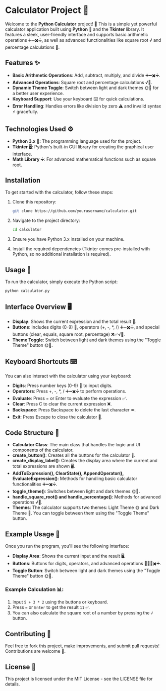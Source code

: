 # Calculator Project 🧮

Welcome to the **Python Calculator** project! 🎉 This is a simple yet powerful calculator application built using **Python** 🐍 and the **Tkinter** library. It features a sleek, user-friendly interface and supports basic arithmetic operations ➕➖✖️➗, as well as advanced functionalities like square root √ and percentage calculations 💯.

## Features ✨

- **Basic Arithmetic Operations**: Add, subtract, multiply, and divide ➕➖✖️➗.
- **Advanced Operations**: Square root and percentage calculations √💯.
- **Dynamic Theme Toggle**: Switch between light and dark themes 🌞🌙 for a better user experience.
- **Keyboard Support**: Use your keyboard ⌨️ for quick calculations.
- **Error Handling**: Handles errors like division by zero ⚠️ and invalid syntax ⚡ gracefully.

## Technologies Used ⚙️

- **Python 3.x** 🐍: The programming language used for the project.
- **Tkinter** 🖥️: Python's built-in GUI library for creating the graphical user interface.
- **Math Library** ➗: For advanced mathematical functions such as square root.

## Installation

To get started with the calculator, follow these steps:

1. Clone this repository:

   ```bash
   git clone https://github.com/yourusername/calculator.git
   ```

2. Navigate to the project directory:

   ```bash
   cd calculator
   ```

3. Ensure you have Python 3.x installed on your machine.

4. Install the required dependencies (Tkinter comes pre-installed with Python, so no additional installation is required).

## Usage 🚀

To run the calculator, simply execute the Python script:

```bash
python calculator.py
```

## Interface Overview 🖥️

- **Display**: Shows the current expression and the total result 📝.
- **Buttons**: Includes digits (0-9) 🔢, operators (+, -, *, /) ➕➖✖️➗, and special buttons (clear, equals, square root, percentage) ❌✅√💯.
- **Theme Toggle**: Switch between light and dark themes using the "Toggle Theme" button 🌞🌙.

## Keyboard Shortcuts ⌨️

You can also interact with the calculator using your keyboard:

- **Digits**: Press number keys (0-9) 🔢 to input digits.
- **Operators**: Press +, -, *, / ➕➖✖️➗ to perform operations.
- **Evaluate**: Press = or Enter to evaluate the expression ✅.
- **Clear**: Press C to clear the current expression ❌.
- **Backspace**: Press Backspace to delete the last character ⬅️.
- **Exit**: Press Escape to close the calculator 🚪.

## Code Structure 🧩

- **Calculator Class**: The main class that handles the logic and UI components of the calculator.
- **create_button()**: Creates all the buttons for the calculator 🔲.
- **create_display_label()**: Creates the display area where the current and total expressions are shown 🖥️.
- **AddToExpression(), ClearState(), AppendOperator(), EvaluateExpression()**: Methods for handling basic calculator functionalities ➕➖✖️➗.
- **toggle_theme()**: Switches between light and dark themes 🌞🌙.
- **handle_square_root() and handle_percentage()**: Methods for advanced operations √💯.
- **Themes**: The calculator supports two themes: Light Theme 🌞 and Dark Theme 🌙. You can toggle between them using the "Toggle Theme" button.

## Example Usage 📝

Once you run the program, you'll see the following interface:

- **Display Area**: Shows the current input and the result 🖥️.
- **Buttons**: Buttons for digits, operators, and advanced operations 🔢➕➖✖️➗.
- **Toggle Button**: Switch between light and dark themes using the "Toggle Theme" button 🌞🌙.

### Example Calculation 📊:

1. Input `5 + 3 * 2` using the buttons or keyboard.
2. Press `=` or `Enter` to get the result `11` ✅.
3. You can also calculate the square root of a number by pressing the `√` button.

## Contributing 🤝

Feel free to fork this project, make improvements, and submit pull requests! Contributions are welcome 🌟.

## License 📜

This project is licensed under the MIT License - see the LICENSE file for details.

